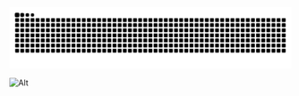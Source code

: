 <!-- ![RealRONiN's GitHub stats](https://github-readme-stats.vercel.app/api?username=RealRONiN&show_icons=true&theme=jolly&title_color=10002b&hide_border=true&border_radius=30&bg_color=45,e42283,22075d&icon_color=10002b&hide_title=true&count_private=true) -->

<img alt="github contribution snake animation" src="https://github.com/RealRONiN/RealRONiN/blob/output/github-contribution-grid-snake.svg">

![Alt](https://repobeats.axiom.co/api/embed/9e87d15340d61d25b32d698d65f759a9f30dda37.svg "Repobeats analytics image")

